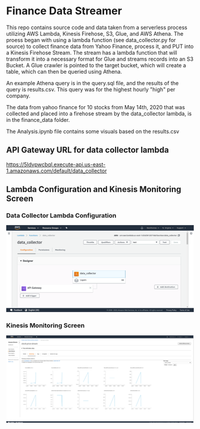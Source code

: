# Finance Data Streamer

This repo contains source code and data taken from a serverless process utilizing AWS Lambda, Kinesis Firehose, S3, Glue, and AWS Athena. The proess began with using a lambda function (see data_collector.py for source) to collect finance data from Yahoo Finance, process it, and PUT into a Kinesis Firehose Stream. The stream has a lambda function that will transform it into a necessary format for Glue and streams records into an S3 Bucket. A Glue crawler is pointed to the target bucket, which will create a table, which can then be queried using Athena.

An example Athena query is in the query.sql file, and the results of the query is results.csv. This query was for the highest hourly "high" per company. 

The data from yahoo finance for 10 stocks from May 14th, 2020 that was collected and placed into a firehose stream by the data_collector lambda, is in the finance_data folder. 

The Analysis.ipynb file contains some visuals based on the results.csv

## API Gateway URL for data collector lambda
https://5ldvpwcbql.execute-api.us-east-1.amazonaws.com/default/data_collector

## Lambda Configuration and Kinesis Monitoring Screen

### Data Collector Lambda Configuration
![image](screenshots/lambda-config.png)

### Kinesis Monitoring Screen
![image](screenshots/kinesis-monitoring.png)
